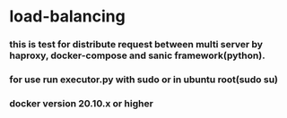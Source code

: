 # load-balancing
### this is test for distribute request between multi server by haproxy, docker-compose and sanic framework(python).
### for use run executor.py with sudo or in ubuntu root(sudo su)
### docker version 20.10.x or higher

